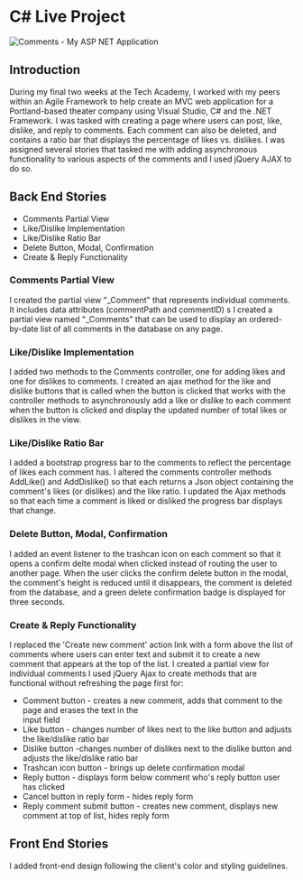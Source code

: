 # C# Live Project

![Comments - My ASP NET Application](https://user-images.githubusercontent.com/56324316/116736762-4fa49a80-a9be-11eb-8814-130c2b0d98a4.gif)
 
## Introduction
 During my final two weeks at the Tech Academy, I worked with my peers within an Agile Framework to help create an MVC web application for a Portland-based theater company using Visual Studio, C# and the .NET Framework.  I was tasked with creating a page where users can post, like, dislike, and reply to comments.  Each comment can also be deleted, and contains a ratio bar that displays the percentage of likes vs. dislikes.  I was assigned several stories that tasked me with adding asynchronous functionality to various aspects of the comments and I used jQuery AJAX to do so.
 
 ## Back End Stories
 - Comments Partial View
 - Like/Dislike Implementation
 - Like/Dislike Ratio Bar
 - Delete Button, Modal, Confirmation
 - Create & Reply Functionality
 
 ### Comments Partial View
I created the partial view "_Comment" that represents individual comments.  It includes data attributes (commentPath and commentID) s
I created a partial view named "_Comments" that can be used to display an ordered-by-date list of all comments in the database on any page.
 
 ### Like/Dislike Implementation
 I added two methods to the Comments controller, one for adding likes and one for dislikes to comments. I created 
an ajax method for the like and dislike buttons that is called when the button is clicked that works with the controller 
methods to asynchronously add a like or dislike to each comment when the button is clicked and display the updated 
number of total likes or dislikes in the view.
 
 ### Like/Dislike Ratio Bar
 I added a bootstrap progress bar to the comments to reflect the percentage of likes each comment has. I altered the 
comments controller methods AddLike() and AddDislike() so that each returns a Json object containing the comment's likes 
(or dislikes) and the like ratio. I updated the Ajax methods so that each time a comment is liked or disliked the progress
 bar displays that change.
 
 ### Delete Button, Modal, Confirmation
I added an event listener to the trashcan icon on each comment so that it opens a confirm delte modal when clicked instead of routing the user to another page.  When the user clicks the confirm delete button in the modal, the comment's height is reduced until it disappears, the comment is deleted from the database, and a green delete confirmation badge is displayed for three seconds.

 
 ### Create & Reply Functionality
I replaced the 'Create new comment' action link with a form above the list of comments where users can enter text and submit it to create a new comment that appears at the top of the list.
I created a partial view for individual comments
I used jQuery Ajax to create methods that are functional without refreshing the page first for:
- Comment button - creates a new comment, adds that comment to the page and erases the text in the  
   input field
- Like button - changes number of likes next to the like button and adjusts the like/dislike ratio bar
- Dislike button -changes number of dislikes next to the dislike button and adjusts the like/dislike ratio bar
- Trashcan icon button - brings up delete confirmation modal
- Reply button - displays form below comment who's reply button user has clicked
- Cancel button in reply form - hides reply form
- Reply comment submit button - creates new comment, displays new comment at top of list, hides reply form

 
 ## Front End Stories
I added front-end design following the client's color and styling guidelines.







